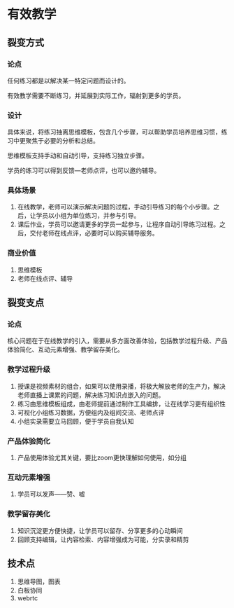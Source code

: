 # 有效教学

## 裂变方式

### 论点
    
任何练习都是以解决某一特定问题而设计的。

有效教学需要不断练习，并延展到实际工作，辐射到更多的学员。

### 设计

具体来说，将练习抽离思维模板，包含几个步骤，可以帮助学员培养思维习惯，练习中更聚焦于必要的分析和总结。

思维模板支持手动和自动引导，支持练习独立步骤。

学员的练习可以得到反馈—老师点评，也可以邀约辅导。

### 具体场景

1. 在线教学，老师可以演示解决问题的过程，手动引导练习的每个小步骤。之后，让学员以小组为单位练习，并参与引导。
2. 课后作业，学员可以邀请更多的学员一起参与，让程序自动引导练习过程。之后，交付老师在线点评，必要时可以购买辅导服务。

### 商业价值

1. 思维模板
2. 老师在线点评、辅导

## 裂变支点

### 论点

核心问题在于在线教学的引入，需要从多方面改善体验，包括教学过程升级、产品体验简化、互动元素增强、教学留存美化。

### 教学过程升级

1. 授课是视频素材的组合，如果可以使用录播，将极大解放老师的生产力，解决老师直播上课累的问题，解决练习知识点嵌入的问题。
2. 练习由思维模板组成，由老师提前通过制作工具编排，让在线学习更有组织性
3. 可视化小组练习数据，方便组内及组间交流、老师点评
4. 小组实录需要立马回顾，便于学员自我认知

### 产品体验简化
    
1. 产品使用体验尤其关键，要比zoom更快理解如何使用，如分组

### 互动元素增强
    
1. 学员可以发声——赞、嘘

### 教学留存美化

1. 知识沉淀更方便快捷，让学员可以留存、分享更多的心动瞬间
2. 回顾支持编辑，让内容检索、内容增强成为可能，分实录和精剪

## 技术点

1. 思维导图，图表
2. 白板协同
3. webrtc
